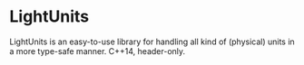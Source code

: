 # LightUnits
LightUnits is an easy-to-use library for handling all kind of (physical) units in a more type-safe manner.
C++14, header-only.